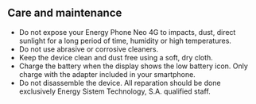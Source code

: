 ## Care and maintenance
* Do not expose your Energy Phone Neo 4G to impacts, dust, direct sunlight for a long period of time, humidity or high temperatures.
* Do not use abrasive or corrosive cleaners.
* Keep the device clean and dust free using a soft, dry cloth.
* Charge the battery when the display shows the low battery icon. Only charge with the adapter included in your smartphone.
* Do not disassemble the device. All reparation should be done exclusively Energy Sistem Technology, S.A. qualified staff.
